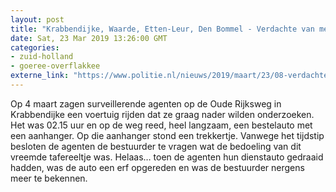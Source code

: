 ```yaml
---
layout: post
title: "Krabbendijke, Waarde, Etten-Leur, Den Bommel - Verdachte van meerdere diefstallen aangehouden"
date: Sat, 23 Mar 2019 13:26:00 GMT
categories: 
- zuid-holland 
- goeree-overflakkee 
externe_link: "https://www.politie.nl/nieuws/2019/maart/23/08-verdachte-van-meerdere-diefstallen-aangehouden.html"
---
```


Op 4 maart zagen surveillerende agenten op de Oude Rijksweg in Krabbendijke een voertuig rijden dat ze graag nader wilden onderzoeken. Het was 02.15 uur en op de weg reed, heel langzaam, een bestelauto met een aanhanger. Op die aanhanger stond een trekkertje. Vanwege het tijdstip besloten de agenten de bestuurder te vragen wat de bedoeling van dit vreemde tafereeltje was. Helaas… toen de agenten hun dienstauto gedraaid hadden, was de auto een erf opgereden en was de bestuurder nergens meer te bekennen.
